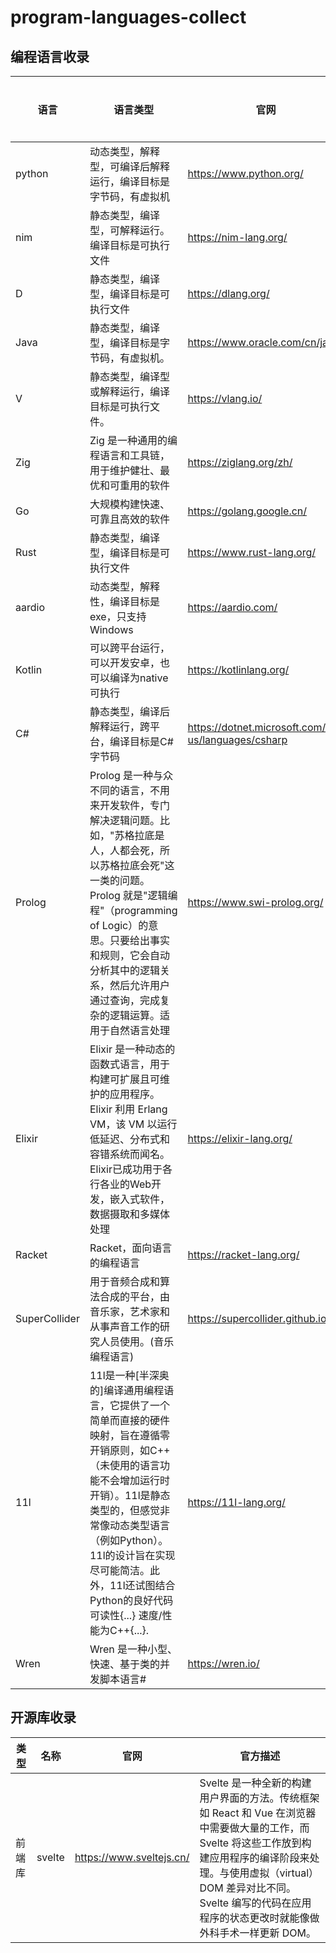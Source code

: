 # program-languages-collect
## 编程语言收录
| 语言 |                     语言类型                                |           官网               | 静态类型推导支持?  | 垃圾回收机制(GC) |
| --- | ---------------------------------------------------------- | --------------------------- | ---------------- | -------------- |
| python| 动态类型，解释型，可编译后解释运行，编译目标是字节码，有虚拟机      | https://www.python.org/             |  无              | 不清楚       |
| nim   | 静态类型，编译型，可解释运行。编译目标是可执行文件                 | https://nim-lang.org/              | 支持           | 不清楚      |
| D     | 静态类型，编译型，编译目标是可执行文件                           | https://dlang.org/                 | 支持(auto)     | 支持        |
| Java | 静态类型，编译型，编译目标是字节码，有虚拟机。                      |  https://www.oracle.com/cn/java/   | 无 | 支持 |
| V | 静态类型，编译型或解释运行，编译目标是可执行文件。                       | https://vlang.io/                | 支持 | 不清楚 |
| Zig | Zig 是一种通用的编程语言和工具链，用于维护健壮、最优和可重用的软件        | https://ziglang.org/zh/         | 不清楚 | 无 | 
| Go | 大规模构建快速、可靠且高效的软件                                     | https://golang.google.cn/        |         | 支持 |
| Rust | 静态类型，编译型，编译目标是可执行文件                              | https://www.rust-lang.org/        | 不清楚 | 无 |
| aardio |动态类型，解释性，编译目标是exe，只支持Windows                     | https://aardio.com/               | 无    | 不清楚 |
| Kotlin | 可以跨平台运行，可以开发安卓，也可以编译为native可执行              | https://kotlinlang.org/           | 不清楚 | 不清楚 |
| C#     | 静态类型，编译后解释运行，跨平台，编译目标是C#字节码                 | https://dotnet.microsoft.com/en-us/languages/csharp | 不清楚 | 不清楚 |
| Prolog | Prolog 是一种与众不同的语言，不用来开发软件，专门解决逻辑问题。比如，"苏格拉底是人，人都会死，所以苏格拉底会死"这一类的问题。Prolog 就是"逻辑编程"（programming of Logic）的意思。只要给出事实和规则，它会自动分析其中的逻辑关系，然后允许用户通过查询，完成复杂的逻辑运算。适用于自然语言处理 | https://www.swi-prolog.org/ |
| Elixir | Elixir 是一种动态的函数式语言，用于构建可扩展且可维护的应用程序。Elixir 利用 Erlang VM，该 VM 以运行低延迟、分布式和容错系统而闻名。Elixir已成功用于各行各业的Web开发，嵌入式软件，数据摄取和多媒体处理| https://elixir-lang.org/ | 不清楚 | 不清楚 |
| Racket | Racket，面向语言的编程语言 | https://racket-lang.org/ | 不清楚 | 不清楚 |
| SuperCollider | 用于音频合成和算法合成的平台，由音乐家，艺术家和从事声音工作的研究人员使用。(音乐编程语言) | https://supercollider.github.io/ | 不清楚 | 不清楚 |
| 11l | 11l是一种[半深奥的]编译通用编程语言，它提供了一个简单而直接的硬件映射，旨在遵循零开销原则，如C++（未使用的语言功能不会增加运行时开销）。11l是静态类型的，但感觉非常像动态类型语言（例如Python）。11l的设计旨在实现尽可能简洁。此外，11l还试图结合Python的良好代码可读性{...} 速度/性能为C++{...}. | https://11l-lang.org/ | 不清楚 | 不清楚 |
| Wren | Wren 是一种小型、快速、基于类的并发脚本语言# |  https://wren.io/ | 不清楚 | 不清楚 |


## 开源库收录
| 类型 | 名称   | 官网                      | 官方描述 |
| --- | -----  | --------------------------| ----------|
| 前端库 | svelte |https://www.sveltejs.cn/| Svelte 是一种全新的构建用户界面的方法。传统框架如 React 和 Vue 在浏览器中需要做大量的工作，而 Svelte 将这些工作放到构建应用程序的编译阶段来处理。与使用虚拟（virtual）DOM 差异对比不同。Svelte 编写的代码在应用程序的状态更改时就能像做外科手术一样更新 DOM。|
